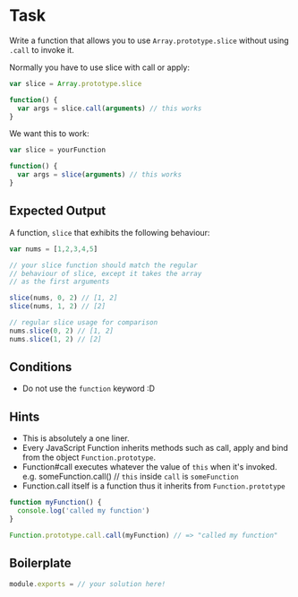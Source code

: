 # Task

Write a function that allows you to use `Array.prototype.slice` without 
using `.call` to invoke it.

Normally you have to use slice with call or apply:

```js
var slice = Array.prototype.slice

function() {
  var args = slice.call(arguments) // this works
}
```

We want this to work:

```js
var slice = yourFunction

function() {
  var args = slice(arguments) // this works
}
```

## Expected Output

A function, `slice` that exhibits the following behaviour:

```js
var nums = [1,2,3,4,5]

// your slice function should match the regular
// behaviour of slice, except it takes the array
// as the first arguments

slice(nums, 0, 2) // [1, 2]
slice(nums, 1, 2) // [2]

// regular slice usage for comparison
nums.slice(0, 2) // [1, 2]
nums.slice(1, 2) // [2]
```

## Conditions

* Do not use the `function` keyword :D

## Hints

* This is absolutely a one liner.
* Every JavaScript Function inherits methods such as call, apply and bind
  from the object `Function.prototype`.
* Function#call executes whatever the value of `this` when it's invoked. 
  e.g. someFunction.call() // `this` inside `call` is `someFunction`
* Function.call itself is a function thus it inherits from `Function.prototype`

```js
function myFunction() {
  console.log('called my function')
}

Function.prototype.call.call(myFunction) // => "called my function"
```

## Boilerplate

```js
module.exports = // your solution here!
```
